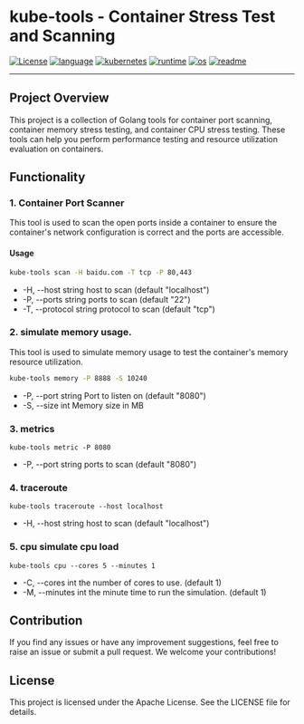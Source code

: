 # kube-tools - Container Stress Test and Scanning
[![License](https://img.shields.io/badge/License-Apache-red?logo=apache)](LICENSE)
[![language](https://img.shields.io/badge/Language-go-blue?logo=go)](language)
[![kubernetes](https://img.shields.io/badge/Platform-kubernetes-blue?logo=kubernetes)](kubernetes)
[![runtime](https://img.shields.io/badge/Runtime-docker-blue?logo=docker)](docker)
[![os](https://img.shields.io/badge/OS-Linux-yellow?logo=linux)](os)
[![readme](https://img.shields.io/badge/Markdown-README-orange?logo=markdown)](readme)

----
## Project Overview

This project is a collection of Golang tools for container port scanning, container memory stress testing, and container CPU stress testing. These tools can help you perform performance testing and resource utilization evaluation on containers.

## Functionality

### 1. Container Port Scanner

This tool is used to scan the open ports inside a container to ensure the container's network configuration is correct and the ports are accessible.

#### Usage

```bash
kube-tools scan -H baidu.com -T tcp -P 80,443
```
- -H, --host string       host to scan (default "localhost")
- -P, --ports string      ports to scan (default "22")
- -T, --protocol string   protocol to scan (default "tcp")
### 2. simulate memory usage.
This tool is used to simulate memory usage to test the container's memory resource utilization.

```bash
kube-tools memory -P 8888 -S 10240
```
- -P, --port string   Port to listen on (default "8080")
- -S, --size int      Memory size in MB
### 3. metrics
```shell
kube-tools metric -P 8080
```
- -P, --port string   ports to scan (default "8080")
### 4. traceroute
```shell
kube-tools traceroute --host localhost
```
- -H, --host string   host to scan (default "localhost")
### 5. cpu simulate cpu load
```shell
kube-tools cpu --cores 5 --minutes 1
```
- -C, --cores int     the number of cores to use. (default 1)
- -M, --minutes int   the minute time to run the simulation. (default 1)
## Contribution
If you find any issues or have any improvement suggestions, feel free to raise an issue or submit a pull request. We welcome your contributions!

## License
This project is licensed under the Apache License. See the LICENSE file for details.
